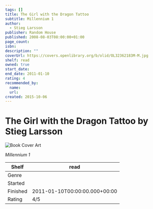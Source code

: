 ```yaml
---
tags: []
title: The Girl with the Dragon Tattoo
subtitle: Millennium 1
author:
  - Stieg Larsson
publisher: Random House
published: 2008-08-03T08:00:00+01:00
page_count:
isbn:
description: ""
coverUrl: https://covers.openlibrary.org/b/olid/OL32362183M-M.jpg
shelf: read
owned: true
start_date:
end_date: 2011-01-10
rating: 4
recommended_by:
  name:
  url:
created: 2015-10-06
---
```


# The Girl with the Dragon Tattoo by Stieg Larsson

![Book Cover Art](https://covers.openlibrary.org/b/olid/OL32362183M-M.jpg)

_Millennium 1_

| Shelf | read |
| --- | --- |
| Genre |  |
| Started |  |
| Finished | 2011-01-10T00:00:00.000+00:00 |
| Rating | 4/5 |

